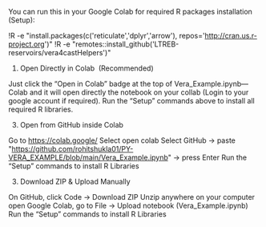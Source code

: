 You can run this in your Google Colab for required R packages installation (Setup):

!R -e "install.packages(c('reticulate','dplyr','arrow'), repos='http://cran.us.r-project.org')"
!R -e "remotes::install_github('LTREB-reservoirs/vera4castHelpers')"

1. Open Directly in Colab  (Recommended)
   
Just click the “Open in Colab” badge at the top of Vera_Example.ipynb—Colab and it will open directly the notebook on your collab (Login to your google account if required). 
Run the “Setup” commands above to install all required R libraries.

3. Open from GitHub inside Colab

Go to https://colab.google/
Select open colab
Select GitHub → paste "https://github.com/rohitshukla01/PY-VERA_EXAMPLE/blob/main/Vera_Example.ipynb" → press Enter
Run the “Setup” commands to install R Libraries

3. Download ZIP & Upload Manually

On GitHub, click Code → Download ZIP
Unzip anywhere on your computer
open Google Colab, go to File → Upload notebook (Vera_Example.ipynb)
Run the “Setup” commands to install R Libraries


